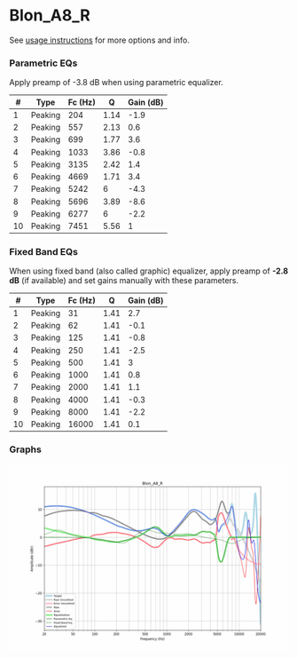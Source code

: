 # Blon_A8_R
See [usage instructions](https://github.com/jaakkopasanen/AutoEq#usage) for more options and info.

### Parametric EQs
Apply preamp of -3.8 dB when using parametric equalizer.

|   # | Type    |   Fc (Hz) |    Q |   Gain (dB) |
|-----|---------|-----------|------|-------------|
|   1 | Peaking |       204 | 1.14 |        -1.9 |
|   2 | Peaking |       557 | 2.13 |         0.6 |
|   3 | Peaking |       699 | 1.77 |         3.6 |
|   4 | Peaking |      1033 | 3.86 |        -0.8 |
|   5 | Peaking |      3135 | 2.42 |         1.4 |
|   6 | Peaking |      4669 | 1.71 |         3.4 |
|   7 | Peaking |      5242 | 6    |        -4.3 |
|   8 | Peaking |      5696 | 3.89 |        -8.6 |
|   9 | Peaking |      6277 | 6    |        -2.2 |
|  10 | Peaking |      7451 | 5.56 |         1   |

### Fixed Band EQs
When using fixed band (also called graphic) equalizer, apply preamp of **-2.8 dB** (if available) and set gains manually with these parameters.

|   # | Type    |   Fc (Hz) |    Q |   Gain (dB) |
|-----|---------|-----------|------|-------------|
|   1 | Peaking |        31 | 1.41 |         2.7 |
|   2 | Peaking |        62 | 1.41 |        -0.1 |
|   3 | Peaking |       125 | 1.41 |        -0.8 |
|   4 | Peaking |       250 | 1.41 |        -2.5 |
|   5 | Peaking |       500 | 1.41 |         3   |
|   6 | Peaking |      1000 | 1.41 |         0.8 |
|   7 | Peaking |      2000 | 1.41 |         1.1 |
|   8 | Peaking |      4000 | 1.41 |        -0.3 |
|   9 | Peaking |      8000 | 1.41 |        -2.2 |
|  10 | Peaking |     16000 | 1.41 |         0.1 |

### Graphs
![](./Blon_A8_R.png)
